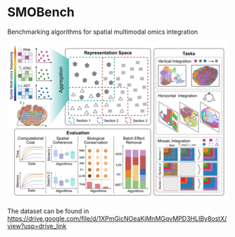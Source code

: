 # SMOBench
Benchmarking algorithms for spatial multimodal omics integration

![Local Image](./Framework/FrameWork.jpg)

The dataset can be found in https://drive.google.com/file/d/1XPmGicNOeaKjMnMGqvMPD3HLIBy8ostX/view?usp=drive_link
